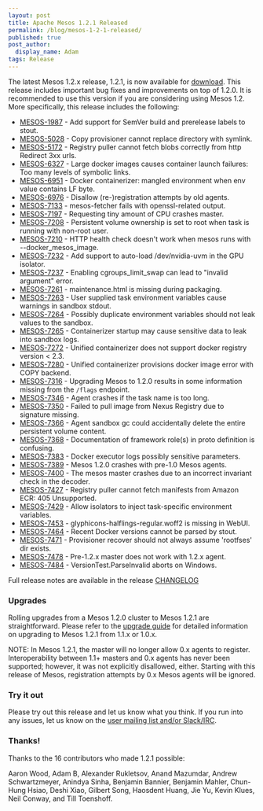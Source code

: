 ```yaml
---
layout: post
title: Apache Mesos 1.2.1 Released
permalink: /blog/mesos-1-2-1-released/
published: true
post_author:
  display_name: Adam
tags: Release
---
```


The latest Mesos 1.2.x release, 1.2.1, is now available for [download](http://mesos.apache.org/downloads). This release includes important bug fixes and improvements on top of 1.2.0. It is recommended to use this version if you are considering using Mesos 1.2. More specifically, this release includes the following:

* [MESOS-1987](https://issues.apache.org/jira/browse/MESOS-1987) - Add support for SemVer build and prerelease labels to stout.
* [MESOS-5028](https://issues.apache.org/jira/browse/MESOS-5028) - Copy provisioner cannot replace directory with symlink.
* [MESOS-5172](https://issues.apache.org/jira/browse/MESOS-5172) - Registry puller cannot fetch blobs correctly from http Redirect 3xx urls.
* [MESOS-6327](https://issues.apache.org/jira/browse/MESOS-6327) - Large docker images causes container launch failures: Too many levels of symbolic links.
* [MESOS-6951](https://issues.apache.org/jira/browse/MESOS-6951) - Docker containerizer: mangled environment when env value contains LF byte.
* [MESOS-6976](https://issues.apache.org/jira/browse/MESOS-6976) - Disallow (re-)registration attempts by old agents.
* [MESOS-7133](https://issues.apache.org/jira/browse/MESOS-7133) - mesos-fetcher fails with openssl-related output.
* [MESOS-7197](https://issues.apache.org/jira/browse/MESOS-7197) - Requesting tiny amount of CPU crashes master.
* [MESOS-7208](https://issues.apache.org/jira/browse/MESOS-7208) - Persistent volume ownership is set to root when task is running with non-root user.
* [MESOS-7210](https://issues.apache.org/jira/browse/MESOS-7210) - HTTP health check doesn't work when mesos runs with --docker_mesos_image.
* [MESOS-7232](https://issues.apache.org/jira/browse/MESOS-7232) - Add support to auto-load /dev/nvidia-uvm in the GPU isolator.
* [MESOS-7237](https://issues.apache.org/jira/browse/MESOS-7237) - Enabling cgroups_limit_swap can lead to "invalid argument" error.
* [MESOS-7261](https://issues.apache.org/jira/browse/MESOS-7261) - maintenance.html is missing during packaging.
* [MESOS-7263](https://issues.apache.org/jira/browse/MESOS-7263) - User supplied task environment variables cause warnings in sandbox stdout.
* [MESOS-7264](https://issues.apache.org/jira/browse/MESOS-7264) - Possibly duplicate environment variables should not leak values to the sandbox.
* [MESOS-7265](https://issues.apache.org/jira/browse/MESOS-7265) - Containerizer startup may cause sensitive data to leak into sandbox logs.
* [MESOS-7272](https://issues.apache.org/jira/browse/MESOS-7272) - Unified containerizer does not support docker registry version < 2.3.
* [MESOS-7280](https://issues.apache.org/jira/browse/MESOS-7280) - Unified containerizer provisions docker image error with COPY backend.
* [MESOS-7316](https://issues.apache.org/jira/browse/MESOS-7316) - Upgrading Mesos to 1.2.0 results in some information missing from the `/flags` endpoint.
* [MESOS-7346](https://issues.apache.org/jira/browse/MESOS-7346) - Agent crashes if the task name is too long.
* [MESOS-7350](https://issues.apache.org/jira/browse/MESOS-7350) - Failed to pull image from Nexus Registry due to signature missing.
* [MESOS-7366](https://issues.apache.org/jira/browse/MESOS-7366) - Agent sandbox gc could accidentally delete the entire persistent volume content.
* [MESOS-7368](https://issues.apache.org/jira/browse/MESOS-7368) - Documentation of framework role(s) in proto definition is confusing.
* [MESOS-7383](https://issues.apache.org/jira/browse/MESOS-7383) - Docker executor logs possibly sensitive parameters.
* [MESOS-7389](https://issues.apache.org/jira/browse/MESOS-7389) - Mesos 1.2.0 crashes with pre-1.0 Mesos agents.
* [MESOS-7400](https://issues.apache.org/jira/browse/MESOS-7400) - The mesos master crashes due to an incorrect invariant check in the decoder.
* [MESOS-7427](https://issues.apache.org/jira/browse/MESOS-7427) - Registry puller cannot fetch manifests from Amazon ECR: 405 Unsupported.
* [MESOS-7429](https://issues.apache.org/jira/browse/MESOS-7429) - Allow isolators to inject task-specific environment variables.
* [MESOS-7453](https://issues.apache.org/jira/browse/MESOS-7453) - glyphicons-halflings-regular.woff2 is missing in WebUI.
* [MESOS-7464](https://issues.apache.org/jira/browse/MESOS-7464) - Recent Docker versions cannot be parsed by stout.
* [MESOS-7471](https://issues.apache.org/jira/browse/MESOS-7471) - Provisioner recover should not always assume 'rootfses' dir exists.
* [MESOS-7478](https://issues.apache.org/jira/browse/MESOS-7478) - Pre-1.2.x master does not work with 1.2.x agent.
* [MESOS-7484](https://issues.apache.org/jira/browse/MESOS-7484) - VersionTest.ParseInvalid aborts on Windows.

Full release notes are available in the release [CHANGELOG](https://gitbox.apache.org/repos/asf?p=mesos.git;a=blob_plain;f=CHANGELOG;hb=1.2.1)

### Upgrades

Rolling upgrades from a Mesos 1.2.0 cluster to Mesos 1.2.1 are straightforward. Please refer to the [upgrade guide](http://mesos.apache.org/documentation/latest/upgrades/) for detailed information on upgrading to Mesos 1.2.1 from 1.1.x or 1.0.x.

NOTE: In Mesos 1.2.1, the master will no longer allow 0.x agents to register. Interoperability between 1.1+ masters and 0.x agents has never been supported;
however, it was not explicitly disallowed, either. Starting with this release of Mesos, registration attempts by 0.x Mesos agents will be ignored.

### Try it out

Please try out this release and let us know what you think. If you run into any issues, let us know on the [user mailing list and/or Slack/IRC](https://mesos.apache.org/community).

### Thanks!

Thanks to the 16 contributors who made 1.2.1 possible:

Aaron Wood, Adam B, Alexander Rukletsov, Anand Mazumdar, Andrew Schwartzmeyer, Anindya Sinha, Benjamin Bannier, Benjamin Mahler, Chun-Hung Hsiao, Deshi Xiao, Gilbert Song, Haosdent Huang, Jie Yu, Kevin Klues, Neil Conway, and Till Toenshoff.
